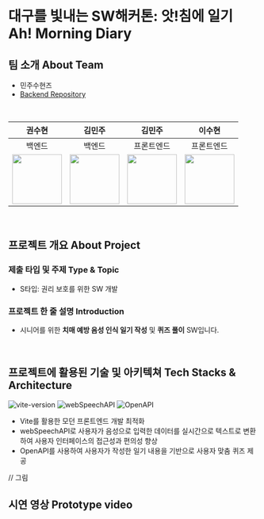 # 대구를 빛내는 SW해커톤: 앗!침에 일기 Ah! Morning Diary

## 팀 소개 About Team
- 민주수현즈
- [Backend Repository](https://github.com/Ah-MorningDiary/Ah-MorningDiary-backend)
<br>

| 권수현 | 김민주 | 김민주 | 이수현 |
|:-----: | :-----: | :-----: | :-----: |
| 백엔드 | 백엔드 | 프론트엔드 | 프론트엔드 |
| [<img src="https://github.com/kwonssshyeon.png" width="100px">](https://github.com/kwonssshyeon) | [<img src="https://github.com/minju26.png" width="100px">](https://github.com/minju26) | [<img src="https://github.com/joojjang.png" width="100px">](https://github.com/joojjang) | [<img src="https://github.com/DingX2.png" width="100px">](https://github.com/DingX2) | 
<br>

## 프로젝트 개요 About Project
### 제출 타입 및 주제 Type & Topic
  - S타입: 권리 보호를 위한 SW 개발
 
### 프로젝트 한 줄 설명 Introduction
  - 시니어를 위한 **치매 예방 음성 인식 일기 작성** 및 **퀴즈 풀이** SW입니다.
<br>

## 프로젝트에 활용된 기술 및 아키텍쳐 Tech Stacks & Architecture
![vite-version](https://img.shields.io/badge/vite-4.4.9-646CFF?logo=vite)
![webSpeechAPI](https://img.shields.io/badge/webSpeechAPI-61DAFB?logo=mdnwebdocs)
![OpenAPI](https://img.shields.io/badge/openAPI-3.5.turbo-181717?logo=openAPI)
- Vite를 활용한 모던 프론트엔드 개발 최적화
- webSpeechAPI로 사용자가 음성으로 입력한 데이터를 실시간으로 텍스트로 변환하여 사용자 인터페이스의 접근성과 편의성 향상
- OpenAPI를 사용하여 사용자가 작성한 일기 내용을 기반으로 사용자 맞춤 퀴즈 제공

// 그림
<br>

## 시연 영상 Prototype video
